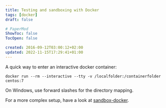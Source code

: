 ```yaml
---
title: Testing and sandboxing with Docker
tags: [docker]
draft: false

# PaperMod
ShowToc: false
TocOpen: false

created: 2016-09-12T03:00:12+02:00
updated: 2022-11-15T17:29:41+01:00
---
```


A quick way to enter an interactive docker container:

    docker run --rm --interactive --tty -v /localfolder:/containerfolder centos:7

On Windows, use forward slashes for the directory mapping.

For a more complex setup, have a look at [sandbox-docker](https://github.com/fredrikaverpil/sandbox-docker).
